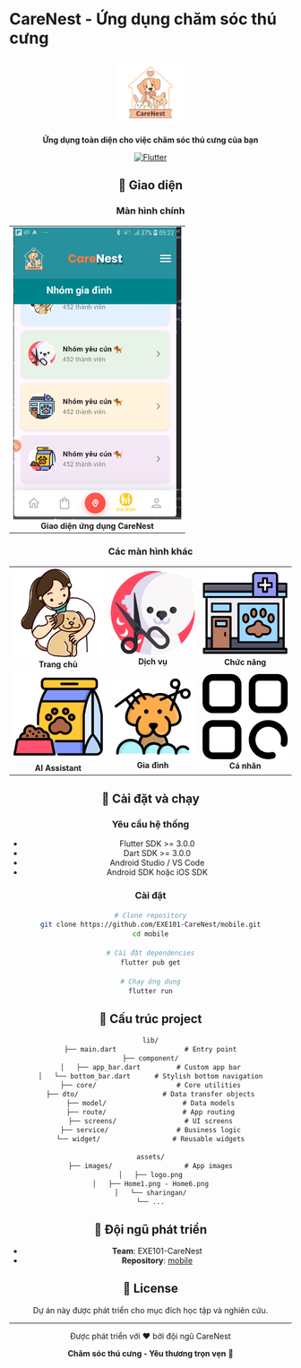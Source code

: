 # CareNest - Ứng dụng chăm sóc thú cưng

<div align="center">
  <img src="assets/images/logo.png" alt="CareNest Logo" width="120"/>

  **Ứng dụng toàn diện cho việc chăm sóc thú cưng của bạn**

  [![Flutter](https://img.shields.io/badge/Flutter-02569B?style=for-the-badge&logo=flutter&logoColor=white)](https://flutter.dev)

## 🎨 Giao diện

### Màn hình chính

<table>
  <tr>
    <td align="center">
      <img src="assets/images/manhinh/Screenshot 2025-08-30 052540.png" alt="Màn hình ứng dụng CareNest" width="300"/>
      <br>
      <b>Giao diện ứng dụng CareNest</b>
    </td>
  </tr>
</table>

### Các màn hình khác

<table>
  <tr>
    <td align="center">
      <img src="assets/images/Home1.png" alt="Home Screen 1" width="200"/>
      <br>
      <b>Trang chủ</b>
    </td>
    <td align="center">
      <img src="assets/images/Home2.png" alt="Home Screen 2" width="200"/>
      <br>
      <b>Dịch vụ</b>
    </td>
    <td align="center">
      <img src="assets/images/Home3.png" alt="Home Screen 3" width="200"/>
      <br>
      <b>Chức năng</b>
    </td>
  </tr>
  <tr>
    <td align="center">
      <img src="assets/images/Home4.png" alt="Home Screen 4" width="200"/>
      <br>
      <b>AI Assistant</b>
    </td>
    <td align="center">
      <img src="assets/images/Home5.png" alt="Home Screen 5" width="200"/>
      <br>
      <b>Gia đình</b>
    </td>
    <td align="center">
      <img src="assets/images/Home6.png" alt="Home Screen 6" width="200"/>
      <br>
      <b>Cá nhân</b>
    </td>
  </tr>
</table>

## 🚀 Cài đặt và chạy

### Yêu cầu hệ thống

- Flutter SDK >= 3.0.0
- Dart SDK >= 3.0.0
- Android Studio / VS Code
- Android SDK hoặc iOS SDK

### Cài đặt

```bash
# Clone repository
git clone https://github.com/EXE101-CareNest/mobile.git
cd mobile

# Cài đặt dependencies
flutter pub get

# Chạy ứng dụng
flutter run
```

## 📁 Cấu trúc project

```
lib/
├── main.dart                 # Entry point
├── component/
│   ├── app_bar.dart         # Custom app bar
│   └── bottom_bar.dart      # Stylish bottom navigation
├── core/                    # Core utilities
├── dto/                     # Data transfer objects
├── model/                   # Data models
├── route/                   # App routing
├── screens/                 # UI screens
├── service/                 # Business logic
└── widget/                  # Reusable widgets

assets/
├── images/                  # App images
│   ├── logo.png
│   ├── Home1.png - Home6.png
│   └── sharingan/
└── ...
```

## 👥 Đội ngũ phát triển

- **Team**: EXE101-CareNest
- **Repository**: [mobile](https://github.com/EXE101-CareNest/mobile)

## 📄 License

Dự án này được phát triển cho mục đích học tập và nghiên cứu.

---

<div align="center">
  <p>Được phát triển với ❤️ bởi đội ngũ CareNest</p>

  **Chăm sóc thú cưng - Yêu thương trọn vẹn** 🐾

</div>
